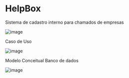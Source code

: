 # HelpBox
Sistema de cadastro interno para chamados de empresas

![image](https://github.com/user-attachments/assets/720919c2-420e-4943-9aa6-e503bb8228c4)

Caso de Uso

![image](https://github.com/user-attachments/assets/14961362-c99a-4772-adf4-89b03044e009)

Modelo Conceitual Banco de dados

![image](https://github.com/user-attachments/assets/7eb66917-1ca5-440a-a801-f743a489eb63)

